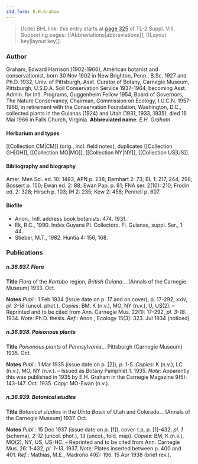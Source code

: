 ```yaml
---
std_form: E.H.Graham
---
```


> [!cite] BHL link: this entry starts at [page 325](https://www.biodiversitylibrary.org/page/33258803) of TL-2 Suppl. VIII.
> Supporting pages: [[Abbreviations|abbreviations]], [[Layout key|layout key]].

### Author

Graham, Edward Harrison (1902-1966), American botanist and conservationist, born 30 Nov 1902 in New Brighton, Penn., B.Sc. 1927 and Ph.D. 1932, Univ. of Pittsburgh, Asst. Curator of Botany, Carnegie Museum, Pittsburgh, U.S.D.A. Soil Conservation Service 1937-1964, becoming Asst. Admin. for Intl. Programs, Guggenheim Fellow 1954, Board of Governors, The Nature Conservancy, Chairman, Commission on Ecology, I.U.C.N. 1957-1966, in retirement with the Conservation Foundation, Washington, D.C., collected plants in the Guianas (1924) and Utah (1931, 1933, 1935), died 16 Mai 1966 in Falls Church, Virginia. 
**Abbreviated name**: *E.H. Graham*

#### Herbarium and types

[[Collection CM|CM]] (orig., incl. field notes), duplicates [[Collection GH|GH]], [[Collection MO|MO]], [[Collection NY|NY]], [[Collection US|US]].

#### Bibliography and biography

Amer. Men Sci. ed. 10: 1483; APN p. 238; Barnhart 2: 73; BL 1: 217, 244, 298; Bossert p. 150; Ewan ed. 2: 88; Ewan Pap. p. 81; FNA ser. 2(10): 210; Frodin ed. 2: 328; Hirsch p. 103; IH 2: 235; Kew 2: 458; Pennell p. 607.

#### Biofile

- Anon., Intl. address book botanists: 474. 1931.
- Ek, R.C., 1990. Index Guyana Pl. Collectors. Fl. Guianas, suppl. Ser., 1: 44.
- Stieber, M.T., 1982. Huntia 4: 156, 168.

### Publications

##### n.36.937. Flora

**Title**
*Flora* of the *Kartabo* region, *British Guiana*... \[Annals of the Carnegie Museum\] 1933. Oct.

**Notes**
*Publ*.: 1 Feb 1934 (issue date on p. 17 and on cover), p. 17-292, xxiv, *pl. 3-18* (uncol. phot.).
*Copies*: BM, K (n.v.), MO, NY (n.v.), U, US(2). – Reprinted and to be cited from Ann. Carnegie Mus. 22(1): 17-292, *pl. 3-18.* 1934.
*Note*: Ph.D. thesis.
*Ref*.: Anon., Ecology 15(3): 323. Jul 1934 (noticed).

##### n.36.938. Poisonous plants

**Title**
*Poisonous plants* of *Pennsylvania*... Pittsburgh (Carnegie Museum) 1935. Oct.

**Notes**
*Publ*.: 1 Mar 1935 (issue date on p. \[2\]), p. 1-5. *Copies*: K (n.v.), LC (n.v.), MO, NY (n.v.). – Issued as Botany Pamphlet 1. 1935.
*Note*: Apparently this was published in 1935 by E.H. Graham in the Carnegie Magazine 9(5): 143-147. Oct. 1935. *Copy*: MO-Ewan (n.v.).

##### n.36.939. Botanical studies

**Title**
*Botanical studies* in the *Uinta Basin* of Utah and Colorado... \[Annals of the Carnegie Museum\] 1937. Oct.

**Notes**
*Publ*.: 15 Dec 1937 (issue date on p. \[1\]), cover-t.p, p. \[1\]-432, *pl. 1* (schema), *2-12* (uncol. phot.), *13* (uncol., fold. map). *Copies*: BM, K (n.v.), MO(2), NY, US, US-HC. – Reprinted and to be cited from Ann. Carnegie Mus. 26: 1-432, *pl. 1-13.* 1937.
*Note*: Plates inserted between p. 400 and 401.
*Ref*.: Mathias, M.E., Madroño 4(6): 196. 15 Apr 1938 (brief rev.).

